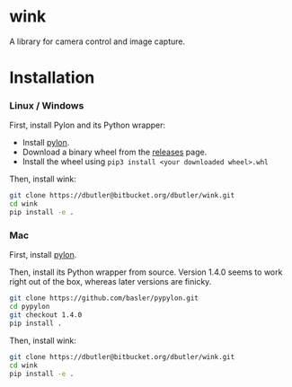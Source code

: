 # wink

A library for camera control and image capture.

# Installation

### Linux / Windows

First, install Pylon and its Python wrapper:

 * Install [pylon](https://www.baslerweb.com/pylon).
 * Download a binary wheel from the [releases](https://github.com/Basler/pypylon/releases) page. 
 * Install the wheel using ```pip3 install <your downloaded wheel>.whl```

Then, install wink:  

```bash
git clone https://dbutler@bitbucket.org/dbutler/wink.git
cd wink
pip install -e .
```

### Mac

First, install [pylon](https://www.baslerweb.com/pylon).  

Then, install its Python wrapper from source. Version 1.4.0 seems to work right out of the box, whereas later versions are finicky.  
 
```bash
git clone https://github.com/basler/pypylon.git
cd pypylon
git checkout 1.4.0
pip install .
```

Then, install wink:  

```bash
git clone https://dbutler@bitbucket.org/dbutler/wink.git
cd wink
pip install -e .
```

